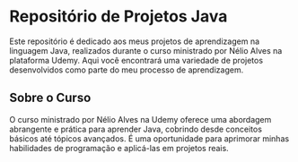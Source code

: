 <h1>Repositório de Projetos Java</h1>

  <p>Este repositório é dedicado aos meus projetos de aprendizagem na linguagem Java, realizados durante o curso ministrado por Nélio Alves na plataforma Udemy. Aqui você encontrará uma variedade de projetos desenvolvidos como parte do meu processo de aprendizagem.</p>

  <h2>Sobre o Curso</h2>

  <p>O curso ministrado por Nélio Alves na Udemy oferece uma abordagem abrangente e prática para aprender Java, cobrindo desde conceitos básicos até tópicos avançados. É uma oportunidade para aprimorar minhas habilidades de programação e aplicá-las em projetos reais.</p>
